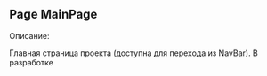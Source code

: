 ## Page MainPage 

Описание:

Главная страница проекта (доступна для перехода из NavBar). В разработке